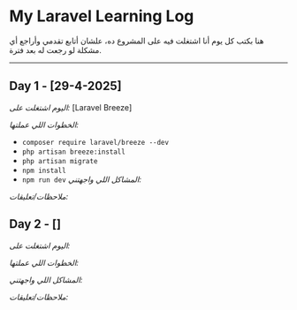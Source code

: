 # My Laravel Learning Log

هنا بكتب كل يوم أنا اشتغلت فيه على المشروع ده، علشان أتابع تقدمي وأراجع أي مشكلة لو رجعت له بعد فترة.

---

## Day 1 - [29-4-2025]
*اليوم اشتغلت على:*
 [Laravel Breeze]

*الخطوات اللي عملتها:*
- `composer require laravel/breeze --dev`
- `php artisan breeze:install`
- `php artisan migrate`
- `npm install`
- `npm run dev`
*المشاكل اللي واجهتني:*

*ملاحظات/تعليقات:*



## Day 2 - []
*اليوم اشتغلت على:*


*الخطوات اللي عملتها:*
  

*المشاكل اللي واجهتني:*
  

*ملاحظات/تعليقات:*
  
